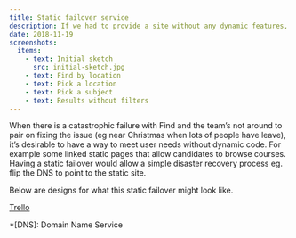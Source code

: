 ```yaml
---
title: Static failover service
description: If we had to provide a site without any dynamic features, how would it look.
date: 2018-11-19
screenshots:
  items:
    - text: Initial sketch
      src: initial-sketch.jpg
    - text: Find by location
    - text: Pick a location
    - text: Pick a subject
    - text: Results without filters
---
```


When there is a catastrophic failure with Find and the team’s not around to pair on fixing the issue (eg near Christmas when lots of people have leave), it’s desirable to have a way to meet user needs without dynamic code. For example some linked static pages that allow candidates to browse courses. Having a static failover would allow a simple disaster recovery process eg. flip the DNS to point to the static site.

Below are designs for what this static failover might look like.

[Trello](https://trello.com/c/3HzliBXo/705-design-static-failover-for-find)

*[DNS]: Domain Name Service

